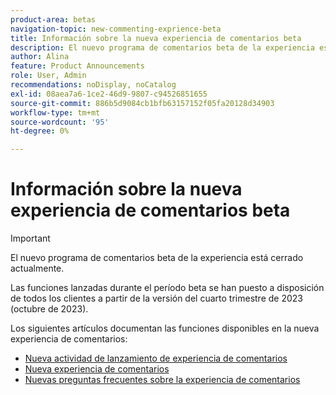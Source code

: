 ```yaml
---
product-area: betas
navigation-topic: new-commenting-exprience-beta
title: Información sobre la nueva experiencia de comentarios beta
description: El nuevo programa de comentarios beta de la experiencia está cerrado actualmente. Los siguientes artículos documentan las funciones disponibles en ser la nueva experiencia de comentarios.
author: Alina
feature: Product Announcements
role: User, Admin
recommendations: noDisplay, noCatalog
exl-id: 08aea7a6-1ce2-46d9-9807-c94526851655
source-git-commit: 886b5d9084cb1bfb63157152f05fa20128d34903
workflow-type: tm+mt
source-wordcount: '95'
ht-degree: 0%

---
```


# Información sobre la nueva experiencia de comentarios beta

>[!IMPORTANT]
>
>El nuevo programa de comentarios beta de la experiencia está cerrado actualmente.
>
>Las funciones lanzadas durante el período beta se han puesto a disposición de todos los clientes a partir de la versión del cuarto trimestre de 2023 (octubre de 2023).


Los siguientes artículos documentan las funciones disponibles en la nueva experiencia de comentarios:

* [Nueva actividad de lanzamiento de experiencia de comentarios](../new-commenting-experience-beta/new-commenting-beta-experience-release-activity.md)
* [Nueva experiencia de comentarios](../new-commenting-experience-beta/unified-commenting-experience.md)
* [Nuevas preguntas frecuentes sobre la experiencia de comentarios](../new-commenting-experience-beta/new-commenting-faq.md)

